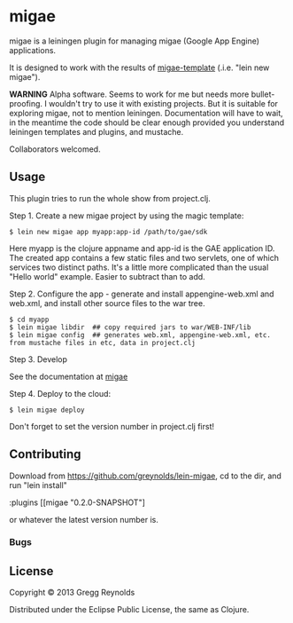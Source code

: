 # migae

migae is a leiningen plugin for managing migae (Google App Engine) applications.

It is designed to work with the results of
[migae-template](https://github.com/greynolds/migae-template)
(.i.e. "lein new migae").

**WARNING** Alpha software.  Seems to work for me but needs more
  bullet-proofing.  I wouldn't try to use it with existing projects.
  But it is suitable for exploring migae, not to mention
  leiningen.  Documentation will have to wait, in the meantime the
  code should be clear enough provided you understand leiningen
  templates and plugins, and mustache.

  Collaborators welcomed.

## Usage

This plugin tries to run the whole show from project.clj.

Step 1.  Create a new migae project by using the magic template:

    $ lein new migae app myapp:app-id /path/to/gae/sdk

Here myapp is the clojure appname and app-id is the GAE application
ID.  The created app contains a few static files and two servlets, one
of which services two distinct paths.  It's a little more complicated
than the usual "Hello world" example.  Easier to subtract than to add.

Step 2.  Configure the app - generate and install appengine-web.xml
and web.xml, and install other source files to the war tree.

    $ cd myapp
    $ lein migae libdir  ## copy required jars to war/WEB-INF/lib
    $ lein migae config  ## generates web.xml, appengine-web.xml, etc. from mustache files in etc, data in project.clj

Step 3.  Develop

See the documentation at [migae](https://github.com/greynolds/migae)

Step 4.  Deploy to the cloud:

    $ lein migae deploy

Don't forget to set the version number in project.clj first!

## Contributing

Download from https://github.com/greynolds/lein-migae, cd to the dir, and
run "lein install"

  :plugins [[migae "0.2.0-SNAPSHOT"]

or whatever the latest version number is.


### Bugs



## License

Copyright © 2013 Gregg Reynolds

Distributed under the Eclipse Public License, the same as Clojure.
